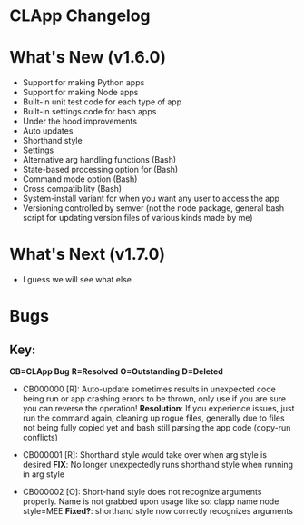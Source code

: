 # CLApp Changelog

# What's New (v1.6.0)

- Support for making Python apps
- Support for making Node apps
- Built-in unit test code for each type of app
- Built-in settings code for bash apps
- Under the hood improvements
- Auto updates
- Shorthand style
- Settings
- Alternative arg handling functions (Bash)
- State-based processing option for (Bash)
- Command mode option (Bash)
- Cross compatibility (Bash)
- System-install variant for when you want any user to access the app
- Versioning controlled by semver (not the node package, general bash script for updating version files of various kinds made by me)

# What's Next (v1.7.0)

- I guess we will see what else

# Bugs
## Key:
**CB=CLApp Bug**
**R=Resolved**
**O=Outstanding**
**D=Deleted**

- CB000000 [R]: Auto-update sometimes results in unexpected code being run or app crashing errors to be thrown, only use if you are sure you can reverse the operation!
            **Resolution**: If you experience issues, just run the command again, cleaning up rogue files, generally due to files not being fully copied yet and bash still parsing the app code (copy-run conflicts)

- CB000001 [R]: Shorthand style would take over when arg style is desired
            **FIX**: No longer unexpectedly runs shorthand style when running in arg style

- CB000002 [O]: Short-hand style does not recognize arguments properly. Name is not grabbed upon usage like so: clapp name node style=MEE
            **Fixed?**: shorthand style now correctly recognizes arguments

